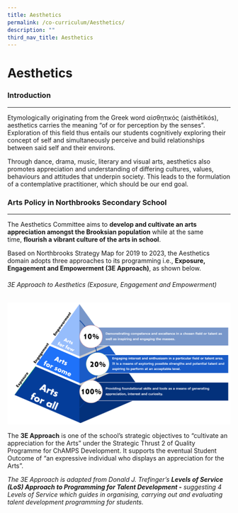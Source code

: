 ```yaml
---
title: Aesthetics
permalink: /co-curriculum/Aesthetics/
description: ""
third_nav_title: Aesthetics
---
```

Aesthetics
==========

### Introduction
------------

  

Etymologically originating from the Greek word αἰσθητικός (aisthētikós), aesthetics carries the meaning “of or for perception by the senses”. Exploration of this field thus entails our students cognitively exploring their concept of self and simultaneously perceive and build relationships between said self and their environs.   

  

Through dance, drama, music, literary and visual arts, aesthetics also promotes appreciation and understanding of differing cultures, values, behaviours and attitudes that underpin society. This leads to the formulation of a contemplative practitioner, which should be our end goal.

### Arts Policy in Northbrooks Secondary School
-------------------------------------------

  

The Aesthetics Committee aims to **develop and cultivate an arts appreciation amongst the Brooksian population** while at the same time, **flourish a vibrant culture of the arts in school**.

  

Based on Northbrooks Strategy Map for 2019 to 2023, the Aesthetics domain adopts three approaches to its programming i.e., **Exposure, Engagement and Empowerment (3E Approach)**, as shown below.




###### 3E Approach to Aesthetics (Exposure, Engagement and Empowerment)
![](/images/Aesthetic%202022.png)



The **3E Approach** is one of the school’s strategic objectives to “cultivate an appreciation for the Arts” under the Strategic Thrust 2 of Quality Programme for ChAMPS Development. It supports the eventual Student Outcome of “an expressive individual who displays an appreciation for the Arts”.  

  

_The 3E Approach is adapted from Donald J. Trefinger’s **Levels of Service (LoS) Approach to Programming for Talent Development -** suggesting 4 Levels of Service which guides in organising, carrying out and evaluating talent development programming for students._